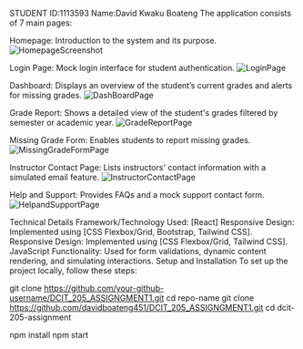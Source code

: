 STUDENT ID:1113593 Name:David Kwaku Boateng
The application consists of 7 main pages:

Homepage: Introduction to the system and its purpose.![HomepageScreenshot](https://github.com/davidboateng451/11135953_DCIT205_Assignment1/assets/151746606/b8d4a473-ab43-4794-b132-77c0a19850dc)
 
Login Page: Mock login interface for student authentication. ![LoginPage](https://github.com/davidboateng451/11135953_DCIT205_Assignment1/assets/151746606/ca653aaf-8982-4d1d-a410-2e06a11718db)

Dashboard: Displays an overview of the student’s current grades and alerts for missing grades. ![DashBoardPage](https://github.com/davidboateng451/11135953_DCIT205_Assignment1/assets/151746606/553c0c71-a261-4269-8352-7b3fd99daed0)

Grade Report: Shows a detailed view of the student's grades filtered by semester or academic year. ![GradeReportPage](https://github.com/davidboateng451/11135953_DCIT205_Assignment1/assets/151746606/2dd2ceee-82be-4240-bd80-b7694ad46d34)

Missing Grade Form: Enables students to report missing grades. ![MissingGradeFormPage](https://github.com/davidboateng451/11135953_DCIT205_Assignment1/assets/151746606/ad4b4aef-334b-48f5-ac50-50c4052fb519)

Instructor Contact Page: Lists instructors' contact information with a simulated email feature. ![InstructorContactPage](https://github.com/davidboateng451/11135953_DCIT205_Assignment1/assets/151746606/6b1cd6ed-6a5b-4ec9-9b49-a0d10f56e2ef)

Help and Support: Provides FAQs and a mock support contact form. ![HelpandSupportPage](https://github.com/davidboateng451/11135953_DCIT205_Assignment1/assets/151746606/c68f3450-7d52-4f9f-9668-779d19ead5c0)

Technical Details
Framework/Technology Used: [React]
Responsive Design: Implemented using [CSS Flexbox/Grid, Bootstrap, Tailwind CSS].
Responsive Design: Implemented using [CSS Flexbox/Grid, Tailwind CSS].
JavaScript Functionality: Used for form validations, dynamic content rendering, and simulating interactions.
Setup and Installation
To set up the project locally, follow these steps:

git clone https://github.com/your-github-username/DCIT_205_ASSIGNGMENT1.git
cd repo-name
git clone https://github.com/davidboateng451/DCIT_205_ASSIGNGMENT1.git
cd dcit-205-assignment

npm install
npm start
